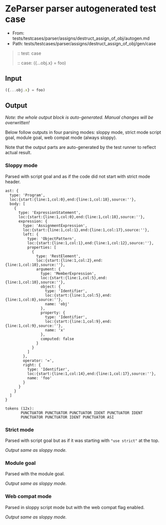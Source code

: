 # ZeParser parser autogenerated test case

- From: tests/testcases/parser/assigns/destruct_assign_of_obj/autogen.md
- Path: tests/testcases/parser/assigns/destruct_assign_of_obj/gen/case

> :: test: case
>
> :: case: ({...obj.x} = foo)

## Input


`````js
({...obj.x} = foo)
`````

## Output

_Note: the whole output block is auto-generated. Manual changes will be overwritten!_

Below follow outputs in four parsing modes: sloppy mode, strict mode script goal, module goal, web compat mode (always sloppy).

Note that the output parts are auto-generated by the test runner to reflect actual result.

### Sloppy mode

Parsed with script goal and as if the code did not start with strict mode header.

`````
ast: {
  type: 'Program',
  loc:{start:{line:1,col:0},end:{line:1,col:18},source:''},
  body: [
    {
      type: 'ExpressionStatement',
      loc:{start:{line:1,col:0},end:{line:1,col:18},source:''},
      expression: {
        type: 'AssignmentExpression',
        loc:{start:{line:1,col:1},end:{line:1,col:17},source:''},
        left: {
          type: 'ObjectPattern',
          loc:{start:{line:1,col:1},end:{line:1,col:12},source:''},
          properties: [
            {
              type: 'RestElement',
              loc:{start:{line:1,col:2},end:{line:1,col:10},source:''},
              argument: {
                type: 'MemberExpression',
                loc:{start:{line:1,col:5},end:{line:1,col:10},source:''},
                object: {
                  type: 'Identifier',
                  loc:{start:{line:1,col:5},end:{line:1,col:8},source:''},
                  name: 'obj'
                },
                property: {
                  type: 'Identifier',
                  loc:{start:{line:1,col:9},end:{line:1,col:9},source:''},
                  name: 'x'
                },
                computed: false
              }
            }
          ]
        },
        operator: '=',
        right: {
          type: 'Identifier',
          loc:{start:{line:1,col:14},end:{line:1,col:17},source:''},
          name: 'foo'
        }
      }
    }
  ]
}

tokens (12x):
       PUNCTUATOR PUNCTUATOR PUNCTUATOR IDENT PUNCTUATOR IDENT
       PUNCTUATOR PUNCTUATOR IDENT PUNCTUATOR ASI
`````

### Strict mode

Parsed with script goal but as if it was starting with `"use strict"` at the top.

_Output same as sloppy mode._

### Module goal

Parsed with the module goal.

_Output same as sloppy mode._

### Web compat mode

Parsed in sloppy script mode but with the web compat flag enabled.

_Output same as sloppy mode._

